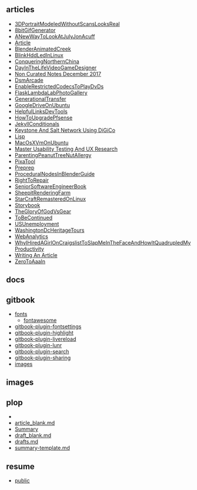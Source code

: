 
## articles

- [3DPortraitModeledWithoutScansLooksReal](articles/3_d_portrait_modeled_without_scans_looks_real.md)
- [8bitGifGenerator](articles/8bit_gif_generator.md)
- [ANewWayToLookAtJulyJonAcuff](articles/a_new_way_to_look_at_july_jon_acuff.md)
- [Article](articles/article.md)
- [BlenderAnimatedCreek](articles/blender_animated_creek.md)
- [BlinkHddLedInLinux](articles/blink_hdd_led_in_linux.md)
- [ConqueringNorthernChina](articles/conquering_northern_china.md)
- [DayInTheLifeVideoGameDesigner](articles/day_in_the_life_video_game_designer.md)
- [Non Curated Notes December 2017](articles/dec_28_2017_notes.md)
- [DsmArcade](articles/dsm_arcade.md)
- [EnableRestrictedCodecsToPlayDvDs](articles/enable_restricted_codecs_to_play_dv_ds.md)
- [FlaskLambdaLabPhotoGallery](articles/flask_lambda_lab_photo_gallery.md)
- [GenerationalTransfer](articles/generational_transfer.md)
- [GoogleDriveOnUbuntu](articles/google_drive_on_ubuntu_16_04.md)
- [HelpfulLinksDevTools](articles/helpful_links_dev_tools.md)
- [HowToUpgradePfsense](articles/how_to_upgrade_pfsense_2_3_x_to_2_4_x.md)
- [JekyllConditionals](articles/jekyll_conditionals.md)
- [Keystone And Salt Network Using DiGiCo](articles/keystone_and_salt_network_using_di_gi_co.md)
- [Lisp](articles/lisp.md)
- [MacOsXVmOnUbuntu](articles/mac_os_x_vm_on_ubuntu.md)
- [Master Usability Testing And UX Research](articles/master_usability_testing_and_ux_research.md)
- [ParentingPeanutTreeNutAllergy](articles/parenting_peanut_tree_nut_allergy.md)
- [PixaTool](articles/pixa_tool.md)
- [Preprep](articles/preprep.md)
- [ProceduralNodesInBlenderGuide](articles/procedural_nodes_in_blender_guide.md)
- [RightToRepair](articles/right_to_repair.md)
- [SeniorSoftwareEngineerBook](articles/senior_software_engineer_book.md)
- [SheepitRenderingFarm](articles/sheepit_rendering_farm.md)
- [StarCraftRemasteredOnLinux](articles/star_craft_remastered_on_linux.md)
- [Storybook](articles/storybook.md)
- [TheGloryOfGodVsGear](articles/the_glory_of_god_vs_gear.md)
- [ToBeContinued](articles/to_be_continued.md)
- [USUnemployment](articles/u_s_unemployment_48_year_low.md)
- [WashingtonDcHeritageTours](articles/washington_dc_heritage_tours.md)
- [WebAnalytics](articles/web_analytics.md)
- [WhyIHiredAGirlOnCraigslistToSlapMeInTheFaceAndHowItQuadrupledMyProductivity](articles/why_i_hired_a_girl_on_craigslist_to_slap_me_in_the_face_and_how_it_quadrupled_my_productivity.md)
- [Writing An Article](articles/writing_an_article.md)
- [ZeroToAaaIn](articles/zero_to_aaa_in_4_years_maarten_hof_blender.md)

## docs


## gitbook

- [fonts]()
    - [fontawesome]()
- [gitbook-plugin-fontsettings]()
- [gitbook-plugin-highlight]()
- [gitbook-plugin-livereload]()
- [gitbook-plugin-lunr]()
- [gitbook-plugin-search]()
- [gitbook-plugin-sharing]()
- [images]()

## images


## plop

- [](plop/article-template.md)
- [article_blank.md](plop/article_blank.md)
- [Summary](plop/articles.md)
- [draft_blank.md](plop/draft_blank.md)
- [drafts.md](plop/drafts.md)
- [summary-template.md](plop/summary-template.md)

## resume

- [public]()